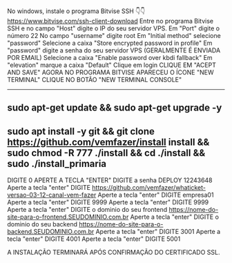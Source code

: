 No windows, instale o programa Bitvise SSH 👇👇
https://www.bitvise.com/ssh-client-download
Entre no programa Bitvise SSH e no campo "Host" digite o IP do seu servidor VPS.
Em "Port" digite o número 22
No campo "username" digite root
Em "Initial method" selecione "password"
Selecione a caixa "Store encrypted password in profile"
Em "password" digite a senha do seu servidor VPS (GERALMENTE É ENVIADA POR EMAIL)
Selecione a caixa "Enable password over kbdi fallback"
Em "elevation" marque a caixa "Default"
Clique em login
CLIQUE EM "ACEPT AND SAVE"
AGORA NO PROGRAMA BITVISE APARECEU O ÍCONE "NEW TERMINAL"
CLIQUE NO BOTÃO "NEW TERMINAL CONSOLE"




------------------------------------------------------------------------------------------------------------------------------
sudo apt-get update && sudo apt-get upgrade -y
----------------

sudo apt install -y git && git clone https://github.com/vemfazer/install install && sudo chmod -R 777 ./install && cd ./install && sudo ./install_primaria
---------------

DIGITE
0
APERTE A TECLA "ENTER"
DIGITE a senha DEPLOY
12243648
Aperte a tecla "enter"
DIGITE
https://github.com/vemfazer/whaticket-versao-03-12-canal-vem-fazer
Aperte a tecla "enter"
DIGITE
empresa01
Aperte a tecla "enter"
DIGITE
9999
Aperte a tecla "enter"
DIGITE
9999
Aperte a tecla "enter"
DIGITE o dominio do seu frontend
https://nome-do-site-para-o-frontend.SEUDOMINIO.com.br
Aperte a tecla "enter"
DIGITE o dominio do seu backend
https://nome-do-site-para-o-backend.SEUDOMINIO.com.br
Aperte a tecla "enter"
DIGITE
3001
Aperte a tecla "enter"
DIGITE
4001
Aperte a tecla "enter"
DIGITE
5001

A INSTALAÇÃO TERMINARÁ APÓS CONFIRMAÇÃO DO CERTIFICADO SSL.
